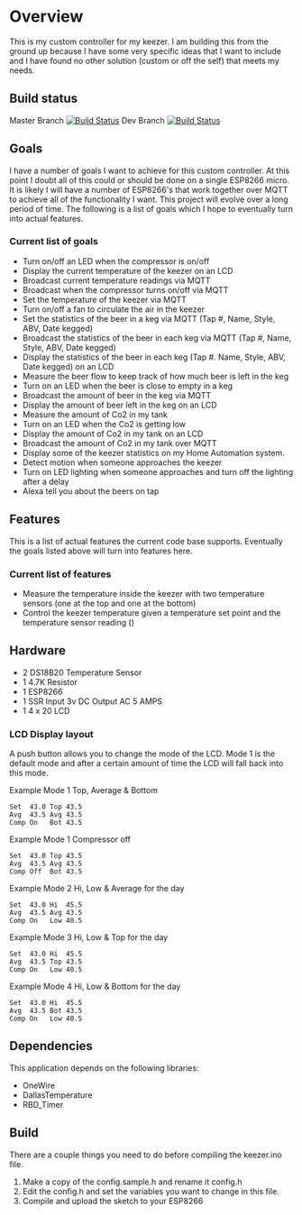# Overview
This is my custom controller for my keezer.  I am building this from the ground up because I have some very specific ideas that I want to include and I have found no other solution (custom or off the self) that meets my needs.

## Build status
Master Branch [![Build Status](https://travis-ci.org/mlinnen/my-keezer.svg?branch=master)](https://travis-ci.org/mlinnen/my-keezer) 
Dev Branch [![Build Status](https://travis-ci.org/mlinnen/my-keezer.svg?branch=dev)](https://travis-ci.org/mlinnen/my-keezer)

## Goals 
I have a number of goals I want to achieve for this custom controller.  At this point I doubt all of this could or should be done on a single ESP8266 micro.  It is likely I will have a number of ESP8266's that work together over MQTT to achieve all of the functionality I want.  This project will evolve over a long period of time.  The following is a list of goals which I hope to eventually turn into actual features.

### Current list of goals
* Turn on/off an LED when the compressor is on/off
* Display the current temperature of the keezer on an LCD
* Broadcast current temperature readings via MQTT
* Broadcast when the compressor turns on/off via MQTT
* Set the temperature of the keezer via MQTT
* Turn on/off a fan to circulate the air in the keezer
* Set the statistics of the beer in a keg via MQTT (Tap #, Name, Style, ABV, Date kegged)
* Broadcast the statistics of the beer in each keg via MQTT (Tap #, Name, Style, ABV, Date kegged)
* Display the statistics of the beer in each keg (Tap #. Name, Style, ABV, Date kegged) on an LCD
* Measure the beer flow to keep track of how much beer is left in the keg
* Turn on an LED when the beer is close to empty in a keg
* Broadcast the amount of beer in the keg via MQTT
* Display the amount of beer left in the keg on an LCD
* Measure the amount of Co2 in my tank
* Turn on an LED when the Co2 is getting low
* Display the amount of Co2 in my tank on an LCD
* Broadcast the amount of Co2 in my tank over MQTT
* Display some of the keezer statistics on my Home Automation system.
* Detect motion when someone approaches the keezer
* Turn on LED lighting when someone approaches and turn off the lighting after a delay
* Alexa tell you about the beers on tap

## Features
This is a list of actual features the current code base supports.  Eventually the goals listed above will turn into features here.

### Current list of features
* Measure the temperature inside the keezer with two temperature sensors (one at the top and one at the bottom)
* Control the keezer temperature given a temperature set point and the temperature sensor reading ()

## Hardware
* 2 DS18B20 Temperature Sensor
* 1 4.7K Resistor
* 1 ESP8266
* 1 SSR Input 3v DC Output AC 5 AMPS
* 1 4 x 20 LCD

### LCD Display layout
A push button allows you to change the mode of the LCD.  Mode 1 is the default mode and after a certain amount of time the LCD will fall back into this mode.

Example Mode 1 Top, Average & Bottom
```
Set  43.0 Top 43.5
Avg  43.5 Avg 43.5
Comp On   Bot 43.5
```  
Example Mode 1 Compressor off
```
Set  43.0 Top 43.5
Avg  43.5 Avg 43.5
Comp Off  Bot 43.5
```  

Example Mode 2 Hi, Low & Average for the day
```
Set  43.0 Hi  45.5  
Avg  43.5 Avg 43.5  
Comp On   Low 40.5  
```
Example Mode 3 Hi, Low & Top for the day
```
Set  43.0 Hi  45.5  
Avg  43.5 Top 43.5  
Comp On   Low 40.5  
```
Example Mode 4 Hi, Low & Bottom for the day
```
Set  43.0 Hi  45.5  
Avg  43.5 Bot 43.5  
Comp On   Low 40.5  
```
## Dependencies
This application depends on the following libraries:
* OneWire
* DallasTemperature
* RBD_Timer

## Build
There are a couple things you need to do before compiling the keezer.ino file.

1. Make a copy of the config.sample.h and rename it config.h
2. Edit the config.h and set the variables you want to change in this file.
3. Compile and upload the sketch to your ESP8266 